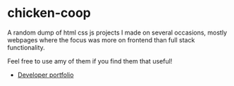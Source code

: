 # chicken-coop
A random dump of html css js projects I made on several occasions, mostly webpages where the focus was more on frontend than full stack functionality. 

Feel free to use amy of them if you find them that useful!

- <a href='/dev-portfolio/index.html'> Developer portfolio </a>
